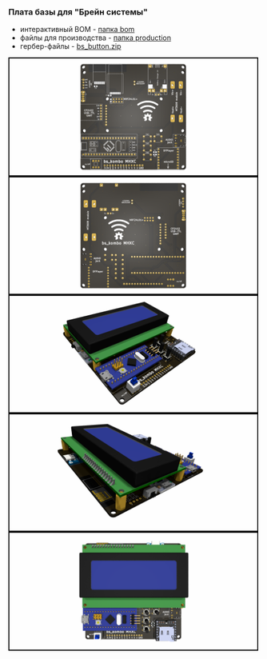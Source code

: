 ### Плата базы для "Брейн системы"

- интерактивный BOM - [папка bom](https://github.com/MelexinVN/kombo_bs/blob/main/public/pcb/bs_base_v.1.0/bom)
- файлы для производства - [папка production](https://github.com/MelexinVN/kombo_bs/tree/main/public/pcb/bs_base_v.1.0/production/bs_base_2024-06-14_13-07-29)
- гербер-файлы - [bs_button.zip](https://github.com/MelexinVN/kombo_bs/blob/main/public/pcb/bs_base_v.1.0/production/bs_base_2024-06-14_13-07-29/bs_base.zip)

<img align="center" width=500 src="https://github.com/MelexinVN/bs_kombo_bs/blob/main/pcb/bs_base_v.1.0/bs_base.png" />

<img align="center" width=500 src="https://github.com/MelexinVN/bs_kombo_bs/blob/main/pcb/bs_base_v.1.0/bs_base_.png" />

<img align="center" width=500 src="https://github.com/MelexinVN/bs_kombo_bs/blob/main/pcb/bs_base_v.1.0/bs_base__.png" />

<img align="center" width=500 src="https://github.com/MelexinVN/bs_kombo_bs/blob/main/pcb/bs_base_v.1.0/bs_base___.png" />

<img align="center" width=500 src="https://github.com/MelexinVN/bs_kombo_bs/blob/main/pcb/bs_base_v.1.0/bs_base____.png" />
